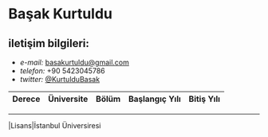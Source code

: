 # Başak Kurtuldu
## iletişim bilgileri:  
- *e-mail:* [basakurtuldu@gmail.com](mailto:basakurtuldu@gmail.com)
- *telefon:* +90 5423045786
- *twitter:* [@KurtulduBasak](https://twitter.com/KurtulduBasak)


|Derece|Üniversite|Bölüm|Başlangıç Yılı|Bitiş Yılı|
|---|---|---|---|---|
-----------------
|Lisans|İstanbul Üniversiresi